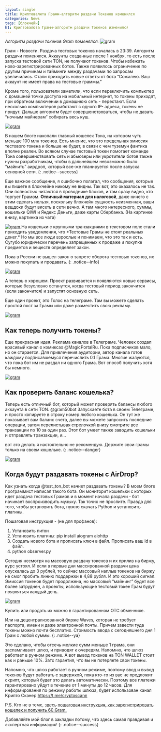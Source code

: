 ```yaml
---
layout: single
title: Криптовалюта Грамм-алгоритм раздачи Токенов изменился
categories: News
tags: [блокчейн]
h1: Криптовалюта Грамм-алгоритм раздачи Токенов изменился
---
```

*Алгоритм раздачи токенов Gram поменялся.*
![gram](/assets/images/news/gram8.jpeg)


Грам - Новости. Раздача тестовых токенов началась в 23:39. Алгоритм раздачи поменялся. Аккаунты созданные после 1 ноября, то есть после запуска тестовой сети TON, не получают токенов. Чтобы избежать ново-зарегистрированных ботов. Также появилось ограничение по другим причинам и тайминги между раздачами по запросам  увеличились. Стали приходить новые ответы от бота “Сожалею. Ваш аккаунт не имеет права на тестовые граммы.”


Кроме того, пользователи заметили, что если переключить компьютер с домашней точки доступа на мобильный интернет, то токены приходят, при обратном включении в домашнюю сеть - перестают. Если несколько компьютеров работают с одного IP- адреса, токены не придут. Дальше алгоритм будет совершенствоваться, чтобы не давать “ночным майнерам” собирать весь куш.

 <a href="/assets/images/news/gram/gram1.jpeg" class="image-popup">
<img src="/assets/images/news/gram/gram1.jpeg" alt="gram">
</a>

В нашем блоге накопали главный кошелек Тона, на котором чуть меньше 100 млн токенов. Есть мнение, что это предельная эмиссия тестового токена и больше не будет, в связи с чем туземун фантика вполне реален. Во всяком случае тестовый токен помогает команде Тона совершенствовать сеть и абьюзеры или укротители ботов также нужны разработчикам, чтобы в дальнейшем невозможно было “майнить” аирдроп, который все-же планируется после запуска основной сети.
{: .notice--success}

Еще важное сообщение, я ошибочно полагал, что сообщения, которые вы пишете в блокчейне никому не видны. Так вот, это оказалось не так. Они полностью читаются в проводнике блоков, и там сразу видно, кто торгует Грамом. **Отличный материал для налоговой**, даже ничего с этим сделать нельзя, поскольку блокчейн сущность неизменная, ваши вещдоки будут висеть в сети вечно. А там много интересного, суммы, кошельки QIWI и Яндекс Деньги, даже карты Сбербанка. (На картинке внизу, картинка из чата)


 <a href="/assets/images/news/gram/gram2.jpeg" class="image-popup">
<img src="/assets/images/news/gram/gram2.jpeg" alt="gram">
</a>
На кошельки с крупными транзакциями в текстовом поле стали приходить уведомления, что *Тестовые Грамы не стоят реальных денег.* Но мы все люди взрослые и понимаем, что это так и есть. Сугубо юридически перечень запрещенных к продаже и покупке предметов и веществ определяет закон. 

Пока в России не вышел закон о запрете оборота тестовых токенов, их можно покупать и продавать.
{: .notice--info}

 <a href="/assets/images/news/gram/gram3.jpeg" class="image-popup">
<img src="/assets/images/news/gram/gram3.jpeg" alt="gram">
</a>

А теперь о хорошем. Проект развивается и появляются новые сервисы, которые безусловно останутся, когда тестовый период закончится  (если закончится) и запустят основную сеть.

Еще один проект, это Голос на телеграме.
Там вы можете сделать простой пост за Грамы или даже разместить свою рекламу.


 <a href="/assets/images/news/gram/gram4.jpeg" class="image-popup">
<img src="/assets/images/news/gram/gram4.jpeg" alt="gram">
</a>

## Как теперь получить токены?
Еще прекрасная идея. Реклама каналов в Телеграме. Человек создал красивый канал о комиксах @MagicPortalRu.  Пока подписчиков мало, но он старается. Для привлечения аудитории, автор канала готов каждому подписавшемуся перечислить 0.1 Грама. Многие жалуются, что пока бот им не раздал ни одного Грама. Вот способ получить хотя бы немного.

 <a href="/assets/images/news/gram/gram5.jpeg" class="image-popup">
<img src="/assets/images/news/gram/gram5.jpeg" alt="gram">
</a>

## Как проверить баланс кошелька?
Теперь есть отличный бот, который может проверять балансы любого аккаунта в сети TON. @gram50bot Запускаете бота в своем Телеграме, и просто копируете в строку номер любого кошелька. Он тут же показывает вам баланс счета, далее вы можете запросить последние операции, затем перелистывая стрелочкой внизу смотрите все транзакции по 10 за один раз. Этот бот умеет также заводить кошельки и отправлять транзакции, и...

вот это делать я настоятельно не рекомендую. Держите свои грамы только на своем кошельке.
{: .notice--danger}

 <a href="/assets/images/news/gram/gram6.jpeg" class="image-popup">
<img src="/assets/images/news/gram/gram6.jpeg" alt="gram">
</a>

## Когда будут раздавать токены с AirDrop?
Как узнать когда @test_ton_bot начнет раздавать токены? В моем блоге программист написал такого бота. Он мониторит кошельки с которых идет раздача тестовых Грамов и в момент начала раздачи - бот начинает воспроизводить музыку. Так точно не проспите. Правда для того, чтобы установить бота, нужно скачать Python и установить плагины. 

Пошаговая инструкция - (не для профанов):

1. Установить питон
2. Установить плагины: pip install aiogram aiohttp
3. Создать нового бота и прописать ключ в файл. Прописать ваш id в файл.
4. python observer.py

Сегодня несмотря на массовую раздачу токенов и их прилив на биржу, курс устоял. И если в первые дни массированной раздачи цена опускалась до 3 рублей, то сейчас массовый наплыв токенов на биржу не смог пробить линию поддержки в 4,88 рубля. И это хороший сигнал. Эмиссия токенов будет продолжена, но массовый “майнинг” будет все более затруднен, а проекты, использующие тестовый токен Грам будут появляться каждый день.


 <a href="/assets/images/news/gram/gram7.jpeg" class="image-popup">
<img src="/assets/images/news/gram/gram7.jpeg" alt="gram">
</a>

Купить или продать их можно в гарантированном ОТС обменнике. 

Или на децентрализованной бирже Waves, которая не требует паспорта, имени и даже электронной почты. Причем завести туда токены можно почти бесплатно. Стоимость ввода с сегодняшнего дня 1 Грам с любой суммы. 
{: .notice--ya}

Это сделано, чтобы отсечь мелкие сумм меньше 1 грама, они заспамливают шлюз, и приводят к очередям. Напомню, что шлюз работает в ручном режиме. А вот вывод токенов на TON WALLET стоит как и раньше 10%. Зато гарантия, что вы не потеряете свои токены. 

Напомню, что шлюз работает в ручном режиме, поэтому ввод и вывод токенов будут работать с задержкой, пока кто-то из вас не предложит скрипт, который будет это делать автоматически. Поэтому все платежи гарантировано уйдут в течение от 1 минуты до 12 часов. Для информирования по режиму работы шлюза, будет использован канал Крипто Сканер https://t.me/cryptoscann

P.S. Кто не в теме, здесь [пошаговая инструкция, как зарегистрировать кошелек и получить 60 Gram.](/news/gram/) 

Добавляйте мой блог в закладки потому, что здесь самая правдивая и экспертная информация!
{: .notice--success}